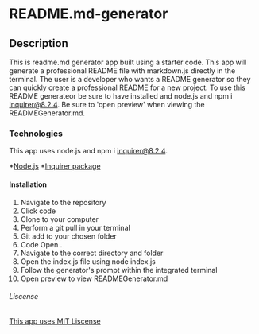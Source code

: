 # README.md-generator 

## Description
This is readme.md generator app built using a starter code. This app will generate a professional README file with markdown.js directly in the terminal. The user is a developer who wants a README generator so they can quickly create a professional README for a new project. To use this README generateor be sure to have installed and node.js and npm i inquirer@8.2.4. Be sure to 'open preview' when viewing the READMEGenerator.md.

### Technologies 
This app uses node.js and npm i inquirer@8.2.4.

*[Node.js](https://nodejs.org/en)
*[Inquirer package](https://www.npmjs.com/package/inquirer/v/8.2.4)

#### Installation 
1. Navigate to the repository
2. Click code
3. Clone to your computer
4. Perform a git pull in your terminal
5. Git add to your chosen folder
6. Code Open .
7. Navigate to the correct directory and folder
8. Open the index.js file using node index.js
9. Follow the generator's prompt within the integrated terminal 
10. Open preview to view READMEGenerator.md

###### Liscense 

[This app uses MIT Liscense](https://opensource.org/license/mit/)